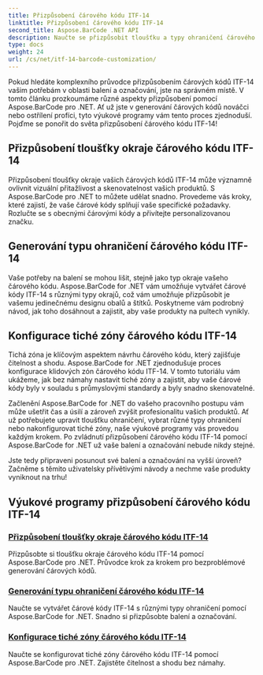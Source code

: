 ```yaml
---
title: Přizpůsobení čárového kódu ITF-14
linktitle: Přizpůsobení čárového kódu ITF-14
second_title: Aspose.BarCode .NET API
description: Naučte se přizpůsobit tloušťku a typy ohraničení čárového kódu ITF-14 pomocí Aspose.BarCode pro .NET. Optimalizujte své balení a označování bez námahy.
type: docs
weight: 24
url: /cs/net/itf-14-barcode-customization/
---
```

Pokud hledáte komplexního průvodce přizpůsobením čárových kódů ITF-14 vašim potřebám v oblasti balení a označování, jste na správném místě. V tomto článku prozkoumáme různé aspekty přizpůsobení pomocí Aspose.BarCode pro .NET. Ať už jste v generování čárových kódů nováčci nebo ostřílení profíci, tyto výukové programy vám tento proces zjednoduší. Pojďme se ponořit do světa přizpůsobení čárového kódu ITF-14!

## Přizpůsobení tloušťky okraje čárového kódu ITF-14
Přizpůsobení tloušťky okraje vašich čárových kódů ITF-14 může významně ovlivnit vizuální přitažlivost a skenovatelnost vašich produktů. S Aspose.BarCode pro .NET to můžete udělat snadno. Provedeme vás kroky, které zajistí, že vaše čárové kódy splňují vaše specifické požadavky. Rozlučte se s obecnými čárovými kódy a přivítejte personalizovanou značku.

## Generování typu ohraničení čárového kódu ITF-14
Vaše potřeby na balení se mohou lišit, stejně jako typ okraje vašeho čárového kódu. Aspose.BarCode for .NET vám umožňuje vytvářet čárové kódy ITF-14 s různými typy okrajů, což vám umožňuje přizpůsobit je vašemu jedinečnému designu obalů a štítků. Poskytneme vám podrobný návod, jak toho dosáhnout a zajistit, aby vaše produkty na pultech vynikly.

## Konfigurace tiché zóny čárového kódu ITF-14
Tichá zóna je klíčovým aspektem návrhu čárového kódu, který zajišťuje čitelnost a shodu. Aspose.BarCode for .NET zjednodušuje proces konfigurace klidových zón čárového kódu ITF-14. V tomto tutoriálu vám ukážeme, jak bez námahy nastavit tiché zóny a zajistit, aby vaše čárové kódy byly v souladu s průmyslovými standardy a byly snadno skenovatelné.

Začlenění Aspose.BarCode for .NET do vašeho pracovního postupu vám může ušetřit čas a úsilí a zároveň zvýšit profesionalitu vašich produktů. Ať už potřebujete upravit tloušťku ohraničení, vybrat různé typy ohraničení nebo nakonfigurovat tiché zóny, naše výukové programy vás provedou každým krokem. Po zvládnutí přizpůsobení čárového kódu ITF-14 pomocí Aspose.BarCode for .NET už vaše balení a označování nebude nikdy stejné.

Jste tedy připraveni posunout své balení a označování na vyšší úroveň? Začněme s těmito uživatelsky přívětivými návody a nechme vaše produkty vyniknout na trhu!
## Výukové programy přizpůsobení čárového kódu ITF-14
### [Přizpůsobení tloušťky okraje čárového kódu ITF-14](./itf-14-barcode-border-thickness-customization/)
Přizpůsobte si tloušťku okraje čárového kódu ITF-14 pomocí Aspose.BarCode pro .NET. Průvodce krok za krokem pro bezproblémové generování čárových kódů.
### [Generování typu ohraničení čárového kódu ITF-14](./itf-14-barcode-border-type-generation/)
Naučte se vytvářet čárové kódy ITF-14 s různými typy ohraničení pomocí Aspose.BarCode for .NET. Snadno si přizpůsobte balení a označování.
### [Konfigurace tiché zóny čárového kódu ITF-14](./itf-14-barcode-quiet-zone-configuration/)
Naučte se konfigurovat tiché zóny čárového kódu ITF-14 pomocí Aspose.BarCode pro .NET. Zajistěte čitelnost a shodu bez námahy.